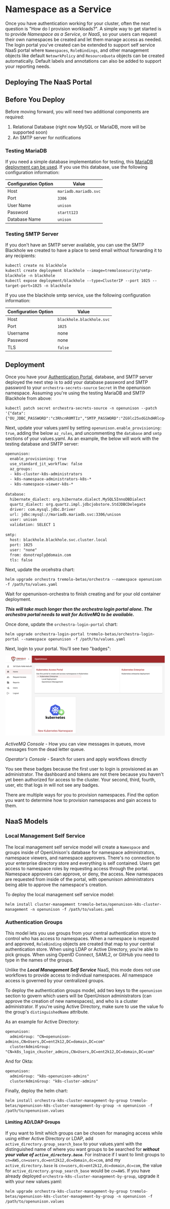 # Namespace as a Service

Once you have authentication working for your cluster, often the next question is "How do I provision workloads?".
A simple way to get started is to provide *Namespace as a Service*, or *NaaS*, so your users can request their
own namespaces be created and let them manage access as needed.  The login portal you've created can be extended
to support self service NaaS portal where `Namespaces`, `RoleBindings`, and other management objects like 
default `NetowrkPolicy` and `ResourceQuota` objects can be created automatically.  Default labels and annotations
can also be added to support your reporting needs.

## Deploying The NaaS Portal

## Before You Deploy

Before moving forward, you will need two additional components are required:

1. Relational Database (right now MySQL or MariaDB, more will be supported soon)
2. An SMTP server for notifications

### Testing MariaDB

If you need a simple database implementation for testing, this [MariaDB deployment can be used](https://raw.githubusercontent.com/OpenUnison/kubeconeu/main/src/main/yaml/mariadb_k8s.yaml).  If you use this database, use the following configuration information:

| Configuration Option | Value |
| ---- | -------------------- |
| Host | `mariadb.mariadb.svc` |
| Port  | `3306` |
| User Name | `unison` |
| Password | `startt123` |
| Database Name | `unison` |

### Testing SMTP Server

If you don't have an SMTP server available, you can use the SMTP Blackhole we created to have a place to send email
without forwarding it to any recipients:

```
kubectl create ns blackhole
kubectl create deployment blackhole --image=tremolosecurity/smtp-blackhole -n blackhole
kubectl expose deployment/blackhole --type=ClusterIP --port 1025 --target-port=1025 -n blackhole
```

If you use the blackhole smtp service, use the following configuration information:

| Configuration Option | Value |
| -------------------- | ----- |
| Host | `blackhole.blackhole.svc` |
| Port | `1025` |
| Username | none |
| Password | none |
| TLS | `false` |

## Deployment

Once you have your [Authentication Portal](../deployauth/), database, and SMTP server deployed the next step is to
 add your database password and SMTP password to your `orchestra-secrets-source` `Secret` in the openunison namespace.  Assuming
you're using the testing MariaDB and SMTP Blackhole from above:

```
kubectl patch secret orchestra-secrets-source -n openunison --patch '{"data":{"OU_JDBC_PASSWORD":"c3RhcnR0MTIz","SMTP_PASSWORD":"ZG9lc25vdG1hdHRlcg=="}}'
```

Next, update your values.yaml by setting `openunison.enable_provisioning: true`, adding the below `az_rules`, and uncommenting the `database` and `smtp` sections of your values.yaml.
As an example, the below will work with the testing database and SMTP server:

```
openunison:
  enable_provisioning: true
  use_standard_jit_workflow: false
  az_groups:
  - k8s-cluster-k8s-administrators
  - k8s-namespace-administrators-k8s-*
  - k8s-namespace-viewer-k8s-*

database:
  hibernate_dialect: org.hibernate.dialect.MySQL5InnoDBDialect
  quartz_dialect: org.quartz.impl.jdbcjobstore.StdJDBCDelegate
  driver: com.mysql.jdbc.Driver
  url: jdbc:mysql://mariadb.mariadb.svc:3306/unison
  user: unison
  validation: SELECT 1

smtp:
  host: blackhole.blackhole.svc.cluster.local
  port: 1025
  user: "none"
  from: donotreply@domain.com
  tls: false
```

Next, update the orcehstra chart:

```
helm upgrade orchestra tremolo-betas/orchestra --namespace openunison -f /path/to/values.yaml
```

Wait for openunison-orchestra to finish creating and for your old container deployment.

***This will take much longer then the orchestra login portal alone.  The orchestra portal needs to wait for ActiveMQ to be available.***

Once done, update the `orchestra-login-portal` chart:

```
helm upgrade orchestra-login-portal tremolo-betas/orchestra-login-portal --namespace openunison -f /path/to/values.yaml
```

Next, login to your portal.  You'll see two "badges":

![NaaS Portal Login](../assets/images/ou-login-naas.png)

*ActiveMQ Console* - How you can view messages in queues, move messages from the dead letter queue.

*Operator's Console* - Search for users and apply workflows directly

You see these badges because the first user to login is provisioned as an administrator.  The dashboard and tokens are not there because you haven't yet been authorized for access to the cluster.  Your second, third, fourth, user, etc that logs in will not see any badges.

There are multiple ways for you to provision namespaces.  Find the option you want to determine how to provision namespaces and gain access to them.

## NaaS Models

### Local Management Self Service

The local management self service model will create a `Namespace` and groups inside of OpenUnison's database for namespace administrators, namespace viewers, and
namespace approvers.  There's no connection to your enterprise directory store and everything is self contained.  Users get access to namespace roles by
requesting access through the portal.  Namespace approvers can approve, or deny, the access.  New namespaces are requested from inside of the portal,
with openunison administrators being able to approve the namespace's creation.

To deploy the local management self service model:

```
helm install cluster-management tremolo-betas/openunison-k8s-cluster-management -n openunison -f /path/to/values.yaml
```

### Authentication Groups

This model lets you use groups from your central authentication store to control who has access to namespaces.  When a namespace is requested and approved, `RoleBinding` objects are created that map to your central authentication store.  When using LDAP or Active Directory, you're able to pick groups.  When using OpenID Connect, SAML2, or GitHub you need to type in the names of the groups.  

Unlike the ***Local Management Self Service*** NaaS, this mode does not use workflows to provide access to individual namespaces.  All namespace access is governed by your centralized groups.

To deploy the authentication groups model, add two keys to the `openunison` section to govern which users will be OpenUnison administrators (can approve the creation of new namespaces), and who is a cluster administrator.  If you're using Active Directory, make sure to use the value fo the group's `distinguishedName` attribute. 

As an example for Active Directory:

```
openunison:
  adminGroup: "CN=openunison-admins,CN=Users,DC=ent2k12,DC=domain,DC=com"
  clusterAdminGroup: "CN=k8s_login_ckuster_admins,CN=Users,DC=ent2k12,DC=domain,DC=com"
```

And for Okta:

```
openunison:
  adminGroup: "k8s-openunison-admins"
  clusterAdminGroup: "k8s-cluster-admins"
```

Finally, deploy the helm chart:

```
helm install orchestra-k8s-cluster-management-by-group tremolo-betas/openunison-k8s-cluster-management-by-group -n openunison -f /path/to/openunison.values
```

#### Limiting AD/LDAP Groups

If you want to limit which groups can be chosen for managing access while using either Active Directory or LDAP, add `active_directory.group_search_base` to your values.yaml with the distinguished name of where you want groups to be searched for ***without your value of `active_directory.base`***.  For instnace if I want to limit groups to `cn=AWS,cn=users,dc=ent2k12,dc=domain,dc=com`, and my `active_directory.base`
is `cn=users,dc=ent2k12,dc=domain,dc=com`, the value for `active_directory.group_search_base` would be `cn=AWS`.  If you have already deployed 
`orchestra-k8s-cluster-management-by-group`, upgrade it with your new values.yaml:

```
helm upgrade orchestra-k8s-cluster-management-by-group tremolo-betas/openunison-k8s-cluster-management-by-group -n openunison -f /path/to/openunison.values
```